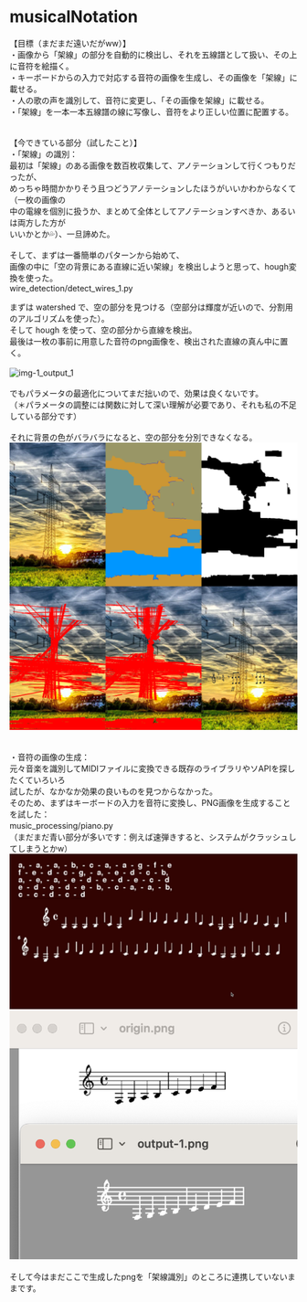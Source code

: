 # musicalNotation

【目標（まだまだ遠いだがww）】  
・画像から「架線」の部分を自動的に検出し、それを五線譜として扱い、その上に音符を絵描く。  
・キーボードからの入力で対応する音符の画像を生成し、その画像を「架線」に載せる。  
・人の歌の声を識別して、音符に変更し、「その画像を架線」に載せる。     
・「架線」を一本一本五線譜の線に写像し、音符をより正しい位置に配置する。
<br>
<br>      
【今できている部分（試したこと）】  
・「架線」の識別：  
最初は「架線」のある画像を数百枚収集して、アノテーションして行くつもりだったが、  
めっちゃ時間かかりそう且つどうアノテーションしたほうがいいかわからなくて（一枚の画像の  
中の電線を個別に扱うか、まとめて全体としてアノテーションすべきか、あるいは両方した方が  
いいかとか💦）、一旦諦めた。
<br>
<br>
そして、まずは一番簡単のパターンから始めて、  
画像の中に「空の背景にある直線に近い架線」を検出しようと思って、hough変換を使った。  
wire_detection/detect_wires_1.py  
  
まずは watershed で、空の部分を見つける（空部分は輝度が近いので、分割用のアルゴリズムを使った）。   
そして hough を使って、空の部分から直線を検出。  
最後は一枚の事前に用意した音符のpng画像を、検出された直線の真ん中に置く。　  
<br>
![img-1_output_1](./素材/img-1_output_1.png)  
<br>
でもパラメータの最適化についてまだ拙いので、効果は良くないです。  
（＊パラメータの調整には関数に対して深い理解が必要であり、それも私の不足している部分です）  
<br>
それに背景の色がバラバラになると、空の部分を分別できなくなる。
<br>
![img-13_output_1](./素材/img-13_output_1.png)  
<br> 
<br>
・音符の画像の生成：  
元々音楽を識別してMIDIファイルに変換できる既存のライブラリやソAPIを探したくていろいろ  
試したが、なかなか効果の良いものを見つからなかった。    
そのため、まずはキーボードの入力を音符に変換し、PNG画像を生成することを試した：  
music_processing/piano.py  　  
（まだまだ青い部分が多いです：例えば速弾きすると、システムがクラッシュしてしまうとかw） 
![screenshot-1](./素材/screenshot-1.png) 
![screenshot-2](./素材/screenshot-2.png) 
<br>  
そして今はまだここで生成したpngを「架線識別」のところに連携していないままです。  






